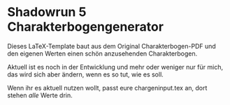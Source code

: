 # Shadowrun 5 Charakterbogengenerator

Dieses LaTeX-Template baut aus dem Original Charakterbogen-PDF und
 den eigenen Werten einen schön anzusehenden Charakterbogen.

Aktuell ist es noch in der Entwicklung und mehr oder weniger nur 
für mich, das wird sich aber ändern, wenn es so tut, wie es soll.

Wenn ihr es aktuell nutzen wollt, passt eure chargeninput.tex an, 
dort stehen *alle* Werte drin.
